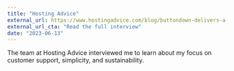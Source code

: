 ```yaml
---
title: "Hosting Advice"
external_url: https://www.hostingadvice.com/blog/buttondown-delivers-a-focused-and-simple-newsletter-tool-for-individuals-and-teams/
external_url_cta: "Read the full interview"
date: "2023-06-13"
---
```


The team at Hosting Advice interviewed me to learn about my focus on customer support, simplicity, and sustainability.
